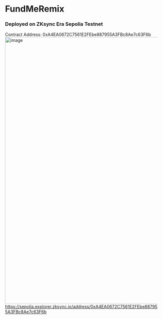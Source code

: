 # FundMeRemix

### Deployed on ZKsync Era Sepolia Testnet
Contract Address: 0xA4EA0672C7561E2FEbe887955A3FBc8Ae7c63F6b
 <img width="1919" height="881" alt="image" src="https://github.com/user-attachments/assets/722f7e3a-6eea-4370-8ecb-2186ec83423a" />
https://sepolia.explorer.zksync.io/address/0xA4EA0672C7561E2FEbe887955A3FBc8Ae7c63F6b
